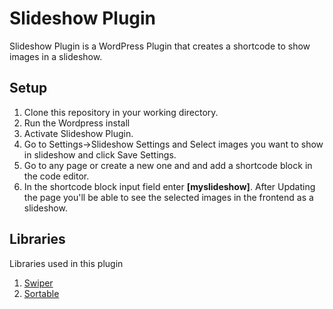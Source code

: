# Slideshow Plugin

Slideshow Plugin is a WordPress Plugin that creates a shortcode to show images in a slideshow.

## Setup

1. Clone this repository in your working directory.
2. Run the Wordpress install
3. Activate Slideshow Plugin.
4. Go to Settings->Slideshow Settings and Select images you want to show in slideshow and click Save Settings.
5. Go to any page or create a new one and and add a shortcode block in the code editor.
6. In the shortcode block input field enter **[myslideshow]**. After Updating the page you'll be able to see the selected images in the frontend as a slideshow.

## Libraries

Libraries used in this plugin

1. [Swiper](https://swiperjs.com/)
2. [Sortable](https://jqueryui.com/sortable/)